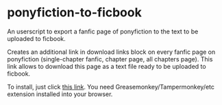 # ponyfiction-to-ficbook
An userscript to export a fanfic page of ponyfiction to the text to be uploaded to ficbook.

Creates an additional link in download links block on every fanfic page on ponyfiction (single-chapter fanfic, chapter page, all chapters page). This link allows to download this page as a text file ready to be uploaded to ficbook.

To install, just click [this link](https://raw.githubusercontent.com/makise-homura/ponyfiction-to-ficbook/master/ponyfiction-to-ficbook.user.js). You need Greasemonkey/Tampermonkey/etc extension installed into your browser.
